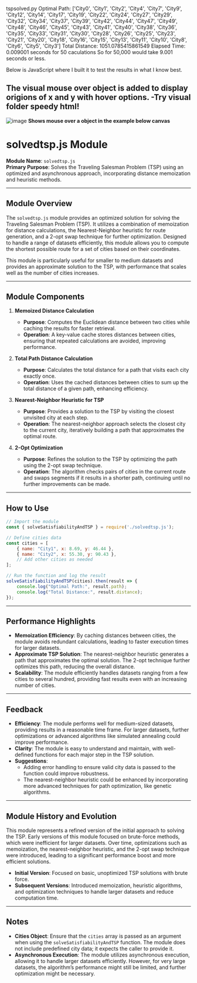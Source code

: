 tspsolved.py
Optimal Path: ['City0', 'City1', 'City2', 'City4', 'City7', 'City9', 'City12', 'City14', 'City17', 'City19', 'City22', 'City24', 'City27', 'City29', 'City32', 'City34', 'City37', 'City39', 'City42', 'City44', 'City47', 'City49', 'City48', 'City46', 'City45', 'City43', 'City41', 'City40', 'City38', 'City36', 'City35', 'City33', 'City31', 'City30', 'City28', 'City26', 'City25', 'City23', 'City21', 'City20', 'City18', 'City16', 'City15', 'City13', 'City11', 'City10', 'City8', 'City6', 'City5', 'City3']
Total Distance: 1051.0785415861549
Elapsed Time: 0.009001 seconds for 50 caculations
So for 50,000 would take 9.001 seconds or less.

Below is JavaScript where I built it to test the results in what I know best.
## **The visual mouse over object is added to display origions of x and y with hover options.** -**Try visual folder speedy html**!
![image](https://github.com/user-attachments/assets/e05afe75-d47c-4978-8673-54e2a30b6cf6)
**Shows mouse over a object in the example below canvas**


# **solvedtsp.js Module**

**Module Name**: `solvedtsp.js`  
**Primary Purpose**: Solves the Traveling Salesman Problem (TSP) using an optimized and asynchronous approach, incorporating distance memoization and heuristic methods.

---

## **Module Overview**

The `solvedtsp.js` module provides an optimized solution for solving the Traveling Salesman Problem (TSP). It utilizes a combination of memoization for distance calculations, the Nearest-Neighbor heuristic for route generation, and a 2-opt swap technique for further optimization. Designed to handle a range of datasets efficiently, this module allows you to compute the shortest possible route for a set of cities based on their coordinates.

This module is particularly useful for smaller to medium datasets and provides an approximate solution to the TSP, with performance that scales well as the number of cities increases.

---

## **Module Components**

1. **Memoized Distance Calculation**  
   - **Purpose**: Computes the Euclidean distance between two cities while caching the results for faster retrieval.
   - **Operation**: A key-value cache stores distances between cities, ensuring that repeated calculations are avoided, improving performance.

2. **Total Path Distance Calculation**  
   - **Purpose**: Calculates the total distance for a path that visits each city exactly once.
   - **Operation**: Uses the cached distances between cities to sum up the total distance of a given path, enhancing efficiency.

3. **Nearest-Neighbor Heuristic for TSP**  
   - **Purpose**: Provides a solution to the TSP by visiting the closest unvisited city at each step.
   - **Operation**: The nearest-neighbor approach selects the closest city to the current city, iteratively building a path that approximates the optimal route.

4. **2-Opt Optimization**  
   - **Purpose**: Refines the solution to the TSP by optimizing the path using the 2-opt swap technique.
   - **Operation**: The algorithm checks pairs of cities in the current route and swaps segments if it results in a shorter path, continuing until no further improvements can be made.

---

## **How to Use**

```javascript
// Import the module
const { solveSatisfiabilityAndTSP } = require('./solvedtsp.js');

// Define cities data
const cities = [
    { name: "City1", x: 8.69, y: 46.44 },
    { name: "City2", x: 55.30, y: 90.43 },
    // Add other cities as needed
];

// Run the function and log the result
solveSatisfiabilityAndTSP(cities).then(result => {
    console.log("Optimal Path:", result.path);
    console.log("Total Distance:", result.distance);
});
```

---

## **Performance Highlights**

- **Memoization Efficiency**: By caching distances between cities, the module avoids redundant calculations, leading to faster execution times for larger datasets.
- **Approximate TSP Solution**: The nearest-neighbor heuristic generates a path that approximates the optimal solution. The 2-opt technique further optimizes this path, reducing the overall distance.
- **Scalability**: The module efficiently handles datasets ranging from a few cities to several hundred, providing fast results even with an increasing number of cities.

---

## **Feedback**

- **Efficiency**: The module performs well for medium-sized datasets, providing results in a reasonable time frame. For larger datasets, further optimizations or advanced algorithms like simulated annealing could improve performance.
- **Clarity**: The module is easy to understand and maintain, with well-defined functions for each major step in the TSP solution.
- **Suggestions**:  
  - Adding error handling to ensure valid city data is passed to the function could improve robustness.
  - The nearest-neighbor heuristic could be enhanced by incorporating more advanced techniques for path optimization, like genetic algorithms.

---

## **Module History and Evolution**

This module represents a refined version of the initial approach to solving the TSP. Early versions of this module focused on brute-force methods, which were inefficient for larger datasets. Over time, optimizations such as memoization, the nearest-neighbor heuristic, and the 2-opt swap technique were introduced, leading to a significant performance boost and more efficient solutions.

- **Initial Version**: Focused on basic, unoptimized TSP solutions with brute force.
- **Subsequent Versions**: Introduced memoization, heuristic algorithms, and optimization techniques to handle larger datasets and reduce computation time.

---

## **Notes**

- **Cities Object**: Ensure that the `cities` array is passed as an argument when using the `solveSatisfiabilityAndTSP` function. The module does not include predefined city data; it expects the caller to provide it.
- **Asynchronous Execution**: The module utilizes asynchronous execution, allowing it to handle larger datasets efficiently. However, for very large datasets, the algorithm’s performance might still be limited, and further optimization might be necessary.
